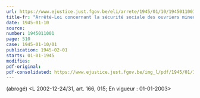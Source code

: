 ```yaml
---
url: https://www.ejustice.just.fgov.be/eli/arrete/1945/01/10/1945011001/justel
title-fr: "Arrêté-Loi concernant la sécurité sociale des ouvriers mineurs et assimilés. (NOTE : Consultation des versions antérieures à partir du 04-10-1983 et mise à jour au 31-12-2002)"
date: 1945-01-10
source:
number: 1945011001
page: 510
case: 1945-01-10/01
publication: 1945-02-01
starts: 01-01-1945
modifies:
pdf-original:
pdf-consolidated: https://www.ejustice.just.fgov.be/img_l/pdf/1945/01/10/1945011001_F.pdf
---
```


(abrogé) <L 2002-12-24/31, art. 166, 015;  En vigueur :  01-01-2003>
